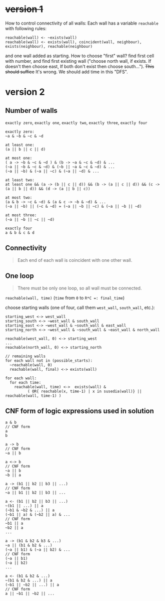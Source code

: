 # ~~version 1~~ 
How to control connectivity of all walls:
Each wall has a variable `reachable` with following rules:
````
reachable(wall) <- ~exists(wall)
reachable(wall) <- exists(wall), coincident(wall, neighbour), exists(neighbour), reachable(neighbour)
````
and one wall added as starting.
How to choose "first" wall? find first cell with number, and find first
existing wall ("choose north wall, if exists. If doesn't then choose east, If
both don't exist then choose south…").
~~This should suffice~~ It's wrong. We should add time in this "DFS".

# version 2
## Number of walls
`exactly zero`, `exactly one`, `exactly two`, `exactly three`, `exactly four`

```
exactly zero:
~a & ~b & ~c & ~d
```

```
at least one:
(a || b || c || d)
```

```
at most one:
( a -> ~b & ~c & ~d ) & (b -> ~a & ~c & ~d) & ...
(~a || ~b & ~c & ~d) & (~b || ~a & ~c & ~d) & ...
(~a || ~b) & (~a || ~c) & (~a || ~d) & ...  
```

```
at least two:
at least one && (a -> (b || c || d)) && (b -> (a || c || d)) && (c -> (a || b || d)) && (d -> (a || b || c))
```

```
at most two:
(a & b -> ~c & ~d) & (a & c -> ~b & ~d) & ...
(~a || ~b) || (~c & ~d) = (~a || ~b || ~c) & (~a || ~b || ~d)
```

```
at most three:
(~a || ~b || ~c || ~d)
```

```
exactly four
a & b & c & d
```
## Connectivity
> Each end of each wall is coincident with one other wall.

## One loop
> There must be only one loop, so all wall must be connected.

`reachable(wall, time)` (`time` from `0` to `R*C =: final_time`)

choose starting walls (one of four, call them `west_wall`, `south_wall`, etc.):
```
starting_west <-> west_wall
starting_south <-> ~west_wall & south_wall
starting_east <-> ~west_wall & ~south_wall & east_wall
starting_north <-> ~west_wall & ~south_wall & ~east_wall & north_wall 

reachable(west_wall, 0) <-> starting_west
...
reachable(north_wall, 0) <-> starting_north

// remaining walls
for each wall not in (possible_starts):
  ~reachable(wall, 0)
  reachable(wall, final) <-> exists(wall)

for each wall:
  for each time:
    reachable(wall, time) <->  exists(wall) & 
          ( OR{ reachable(x, time-1) | x in susedia(wall)} || reachable(wall, time-1) )
```

## CNF form of logic expressions used in solution
```
a & b
// CNF form
a
b
```

```
a -> b
// CNF form
~a || b
```

```
a <-> b
// CNF form
~a || b
~b || a
```

```
a -> (b1 || b2 || b3 || ...)
// CNF form
~a || b1 || b2 || b3 || ...
```

```
a <- (b1 || b2 || b3 || ...)
~(b1 || ...) || a
(~b1 & ~b2 & ...) || a
(~b1 || a) & (~b2 || a) & ...
// CNF form
~b1 || a
~b2 || a
...
```

```
a -> (b1 & b2 & b3 & ...)
~a || (b1 & b2 & ...)
(~a || b1) & (~a || b2) & ...
// CNF form
(~a || b1)
(~a || b2)
...
```

```
a <- (b1 & b2 & ...)
~(b1 & b2 & ...) || a
(~b1 || ~b2 || ...) || a
// CNF form
a || ~b1 || ~b2 || ...
```
